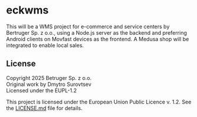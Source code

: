 # eckwms
This will be a WMS project for e-commerce and service centers by Bertruger Sp. z o.o., using a Node.js server as the backend and preferring Android clients on Movfast devices as the frontend. A Medusa shop will be integrated to enable local sales.

## License

Copyright 2025 Betruger Sp. z o.o.  
Original work by Dmytro Surovtsev  
Licensed under the EUPL-1.2

This project is licensed under the European Union Public Licence v. 1.2. 
See the [LICENSE.md](LICENSE.md) file for details.
